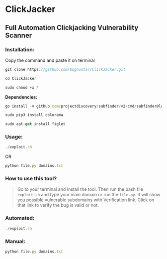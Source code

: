 # ClickJacker
## Full Automation Clickjacking Vulnerability Scanner

### Installation:
Copy the command and paste it on terminal

```javascript
git clone https://github.com/bughuntar/ClickJacker.git
```
```javascript
cd ClickJacker
```
```javascript
sudo chmod +x *
```

**Dependencies:**
```javascript
go install -v github.com/projectdiscovery/subfinder/v2/cmd/subfinder@latest
```
```javascript
sudo pip3 install colorama
```
```javascript
sudo apt-get install figlet
```

### Usage:
```javascript
./exploit.sh
```
OR
```javascript
python file.py domains.txt
```

### How to use this tool?
>Go to your terminal and Install the tool. Then run the bash file `exploit.sh` and type your main domain or run the `file.py`. It will show you possible vulnerable subdomains with Verification link. Click on that link to verify the bug is valid or not.


### Automated:
```javascript
./exploit.sh
```

### Manual:
```javascript
python file.py domains.txt
```
